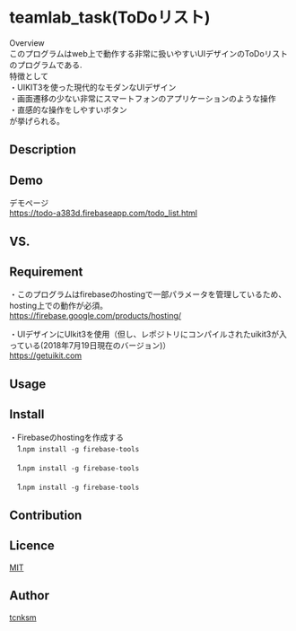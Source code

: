 # teamlab_task(ToDoリスト)
Overview  
  このプログラムはweb上で動作する非常に扱いやすいUIデザインのToDoリストのプログラムである.  
  特徴として  
  ・UIKIT3を使った現代的なモダンなUIデザイン  
  ・画面遷移の少ない非常にスマートフォンのアプリケーションのような操作  
  ・直感的な操作をしやすいボタン  
  が挙げられる。

## Description


## Demo
デモページ  
https://todo-a383d.firebaseapp.com/todo_list.html

## VS. 

## Requirement
・このプログラムはfirebaseのhostingで一部パラメータを管理しているため、
  hosting上での動作が必須。  
  https://firebase.google.com/products/hosting/

・UIデザインにUIkit3を使用（但し、レポジトリにコンパイルされたuikit3が入っている(2018年7月19日現在のバージョン)）  
  https://getuikit.com


## Usage

## Install
・Firebaseのhostingを作成する  
　1.`npm install -g firebase-tools`
  
　1.`npm install -g firebase-tools`
 
　1.`npm install -g firebase-tools`

## Contribution

## Licence

[MIT](https://github.com/tcnksm/tool/blob/master/LICENCE)

## Author

[tcnksm](https://github.com/tcnksm)
